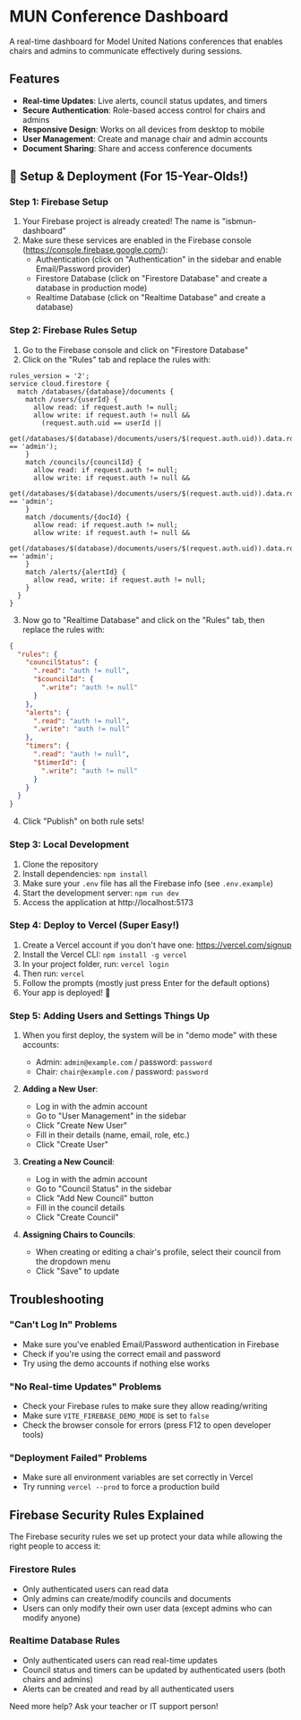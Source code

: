 
# MUN Conference Dashboard

A real-time dashboard for Model United Nations conferences that enables chairs and admins to communicate effectively during sessions.

## Features

- **Real-time Updates**: Live alerts, council status updates, and timers
- **Secure Authentication**: Role-based access control for chairs and admins
- **Responsive Design**: Works on all devices from desktop to mobile
- **User Management**: Create and manage chair and admin accounts
- **Document Sharing**: Share and access conference documents

## 🚀 Setup & Deployment (For 15-Year-Olds!)

### Step 1: Firebase Setup

1. Your Firebase project is already created! The name is "isbmun-dashboard"
2. Make sure these services are enabled in the Firebase console (https://console.firebase.google.com/):
   - Authentication (click on "Authentication" in the sidebar and enable Email/Password provider)
   - Firestore Database (click on "Firestore Database" and create a database in production mode)
   - Realtime Database (click on "Realtime Database" and create a database)

### Step 2: Firebase Rules Setup

1. Go to the Firebase console and click on "Firestore Database"
2. Click on the "Rules" tab and replace the rules with:

```
rules_version = '2';
service cloud.firestore {
  match /databases/{database}/documents {
    match /users/{userId} {
      allow read: if request.auth != null;
      allow write: if request.auth != null && 
        (request.auth.uid == userId || 
        get(/databases/$(database)/documents/users/$(request.auth.uid)).data.role == 'admin');
    }
    match /councils/{councilId} {
      allow read: if request.auth != null;
      allow write: if request.auth != null && 
        get(/databases/$(database)/documents/users/$(request.auth.uid)).data.role == 'admin';
    }
    match /documents/{docId} {
      allow read: if request.auth != null;
      allow write: if request.auth != null && 
        get(/databases/$(database)/documents/users/$(request.auth.uid)).data.role == 'admin';
    }
    match /alerts/{alertId} {
      allow read, write: if request.auth != null;
    }
  }
}
```

3. Now go to "Realtime Database" and click on the "Rules" tab, then replace the rules with:

```json
{
  "rules": {
    "councilStatus": {
      ".read": "auth != null",
      "$councilId": {
        ".write": "auth != null"
      }
    },
    "alerts": {
      ".read": "auth != null",
      ".write": "auth != null"
    },
    "timers": {
      ".read": "auth != null",
      "$timerId": {
        ".write": "auth != null"
      }
    }
  }
}
```

4. Click "Publish" on both rule sets!

### Step 3: Local Development

1. Clone the repository
2. Install dependencies: `npm install`
3. Make sure your `.env` file has all the Firebase info (see `.env.example`)
4. Start the development server: `npm run dev`
5. Access the application at http://localhost:5173

### Step 4: Deploy to Vercel (Super Easy!)

1. Create a Vercel account if you don't have one: https://vercel.com/signup
2. Install the Vercel CLI: `npm install -g vercel`
3. In your project folder, run: `vercel login`
4. Then run: `vercel`
5. Follow the prompts (mostly just press Enter for the default options)
6. Your app is deployed! 🎉

### Step 5: Adding Users and Settings Things Up

1. When you first deploy, the system will be in "demo mode" with these accounts:
   - Admin: `admin@example.com` / password: `password`
   - Chair: `chair@example.com` / password: `password`

2. **Adding a New User**:
   - Log in with the admin account
   - Go to "User Management" in the sidebar
   - Click "Create New User"
   - Fill in their details (name, email, role, etc.)
   - Click "Create User"

3. **Creating a New Council**:
   - Log in with the admin account
   - Go to "Council Status" in the sidebar
   - Click "Add New Council" button
   - Fill in the council details
   - Click "Create Council"

4. **Assigning Chairs to Councils**:
   - When creating or editing a chair's profile, select their council from the dropdown menu
   - Click "Save" to update

## Troubleshooting

### "Can't Log In" Problems
- Make sure you've enabled Email/Password authentication in Firebase
- Check if you're using the correct email and password
- Try using the demo accounts if nothing else works

### "No Real-time Updates" Problems
- Check your Firebase rules to make sure they allow reading/writing
- Make sure `VITE_FIREBASE_DEMO_MODE` is set to `false`
- Check the browser console for errors (press F12 to open developer tools)

### "Deployment Failed" Problems
- Make sure all environment variables are set correctly in Vercel
- Try running `vercel --prod` to force a production build

## Firebase Security Rules Explained

The Firebase security rules we set up protect your data while allowing the right people to access it:

### Firestore Rules
- Only authenticated users can read data
- Only admins can create/modify councils and documents
- Users can only modify their own user data (except admins who can modify anyone)

### Realtime Database Rules
- Only authenticated users can read real-time updates
- Council status and timers can be updated by authenticated users (both chairs and admins)
- Alerts can be created and read by all authenticated users

Need more help? Ask your teacher or IT support person!
